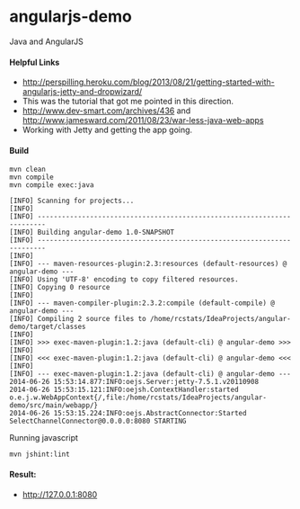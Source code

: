 angularjs-demo
===================

Java and AngularJS


#### Helpful Links
* http://perspilling.heroku.com/blog/2013/08/21/getting-started-with-angularjs-jetty-and-dropwizard/
 * This was the tutorial that got me pointed in this direction.
* http://www.dev-smart.com/archives/436 and http://www.jamesward.com/2011/08/23/war-less-java-web-apps
 * Working with Jetty and getting the app going.

#### Build
```
mvn clean
mvn compile
mvn compile exec:java
```

```
[INFO] Scanning for projects...
[INFO]
[INFO] ------------------------------------------------------------------------
[INFO] Building angular-demo 1.0-SNAPSHOT
[INFO] ------------------------------------------------------------------------
[INFO]
[INFO] --- maven-resources-plugin:2.3:resources (default-resources) @ angular-demo ---
[INFO] Using 'UTF-8' encoding to copy filtered resources.
[INFO] Copying 0 resource
[INFO]
[INFO] --- maven-compiler-plugin:2.3.2:compile (default-compile) @ angular-demo ---
[INFO] Compiling 2 source files to /home/rcstats/IdeaProjects/angular-demo/target/classes
[INFO]
[INFO] >>> exec-maven-plugin:1.2:java (default-cli) @ angular-demo >>>
[INFO]
[INFO] <<< exec-maven-plugin:1.2:java (default-cli) @ angular-demo <<<
[INFO]
[INFO] --- exec-maven-plugin:1.2:java (default-cli) @ angular-demo ---
2014-06-26 15:53:14.877:INFO:oejs.Server:jetty-7.5.1.v20110908
2014-06-26 15:53:15.121:INFO:oejsh.ContextHandler:started o.e.j.w.WebAppContext{/,file:/home/rcstats/IdeaProjects/angular-demo/src/main/webapp/}
2014-06-26 15:53:15.224:INFO:oejs.AbstractConnector:Started SelectChannelConnector@0.0.0.0:8080 STARTING
```

Running javascript
```
mvn jshint:lint
```

#### Result:
* http://127.0.0.1:8080
